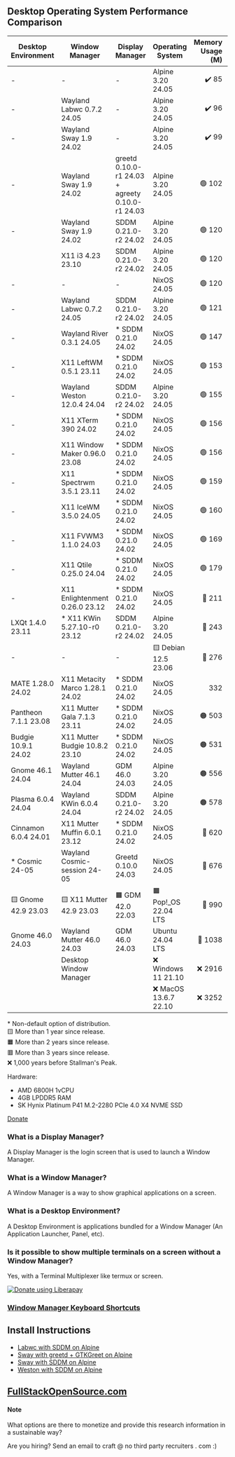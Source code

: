 ## Desktop Operating System Performance Comparison

|Desktop Environment |Window Manager                 |Display Manager                                 |Operating System    |Memory Usage (M)|Load Average|Disk Usage (M)|Reboot Time|
|--------------------|-------------------------------|------------------------------------------------|--------------------|---------------:|-----------:|-------------:|----------:|
|-                   |-                              |-                                               |Alpine 3.20 24.05   |           ✔️ 85|     ✔️ 0.00|        ✔️ 347|      🔵 8s|
|-                   |Wayland Labwc 0.7.2 24.05      |-                                               |Alpine 3.20 24.05   |           ✔️ 96|     ✔️ 0.00|        ✔️ 415|        10s|
|-                   |Wayland Sway 1.9 24.02         |-                                               |Alpine 3.20 24.05   |           ✔️ 99|     ✔️ 0.00|        ✔️ 744|     🟡 15s|
|-                   |Wayland Sway 1.9 24.02         |greetd 0.10.0-r1 24.03 + agreety 0.10.0-r1 24.03|Alpine 3.20 24.05   |          🟢 102|     ✔️ 0.00|        ✔️ 606|        10s|
|-                   |Wayland Sway 1.9 24.02         |SDDM 0.21.0-r2 24.02                            |Alpine 3.20 24.05   |          🟢 120|     ✔️ 0.00|        ✔️ 732|        12s|
|                    |X11 i3 4.23 23.10              |SDDM 0.21.0-r2 24.02                            |Alpine 3.20 24.05   |          🟢 120|     ✔️ 0.00|        ✔️ 720|        11s|
|-                   |-                              |-                                               |NixOS 24.05         |          🟢 120|     ✔️ 0.00|       🔵 2443|      ✔️ 5s|
|-                   |Wayland Labwc 0.7.2 24.05      |SDDM 0.21.0-r2 24.02                            |Alpine 3.20 24.05   |          🟢 121|     ✔️ 0.00|        ✔️ 732|        10s|
|-                   |Wayland River 0.3.1 24.05      |* SDDM 0.21.0 24.02                             |NixOS 24.05         |          🟢 147|     ✔️ 0.00|          3345|      🟢 6s|
|-                   |X11 LeftWM 0.5.1 23.11         |* SDDM 0.21.0 24.02                             |NixOS 24.05         |          🟢 153|     🟢 0.08|          3416|      ✔️ 5s|
|-                   |Wayland Weston 12.0.4 24.04    |SDDM 0.21.0-r2 24.02                            |Alpine 3.20 24.05   |          🟢 155|     ✔️ 0.00|        ✔️ 744|      🔵 9s|
|-                   |X11 XTerm 390 24.02            |* SDDM 0.21.0 24.02                             |NixOS 24.05         |          🟢 156|     ✔️ 0.00|          3386|      🟢 7s|
|-                   |X11 Window Maker 0.96.0 23.08  |* SDDM 0.21.0 24.02                             |NixOS 24.05         |          🟢 156|     🟢 0.07|          3449|      🟢 7s|
|-                   |X11 Spectrwm 3.5.1 23.11       |* SDDM 0.21.0 24.02                             |NixOS 24.05         |          🟢 159|     🔵 0.13|          3387|      🟢 7s|
|-                   |X11 IceWM 3.5.0 24.05          |* SDDM 0.21.0 24.02                             |NixOS 24.05         |          🟢 160|     🔵 0.13|          3397|      🟢 6s|
|-                   |X11 FVWM3 1.1.0 24.03          |* SDDM 0.21.0 24.02                             |NixOS 24.05         |          🟢 169|        0.27|          3394|      🔵 8s|
|-                   |X11 Qtile 0.25.0 24.04         |* SDDM 0.21.0 24.02                             |NixOS 24.05         |          🟢 179|        0.20|          3479|      🟢 7s|
|-                   |X11 Enlightenment 0.26.0 23.12 |* SDDM 0.21.0 24.02                             |NixOS 24.05         |          🔵 211|        0.27|       🟡 5786|      🔵 8s|
|LXQt 1.4.0 23.11    |* X11 KWin 5.27.10-r0 23.12    |SDDM 0.21.0-r2 24.02                            |Alpine 3.20 24.05   |          🔵 243|     ✔️ 0.00|       🟢 1122|        10s|
|-                   |-                              |-                                               |🟨 Debian 12.5 23.06|          🔵 276|     ✔️ 0.00|       🟢 1684|      ✔️ 5s|
|MATE 1.28.0 24.02   |X11 Metacity Marco 1.28.1 24.02|* SDDM 0.21.0 24.02                             |NixOS 24.05         |             332|     🔵 0.13|       🟠 6119|      🔵 9s|
|Pantheon 7.1.1 23.08|X11 Mutter Gala 7.1.3 23.11    |* SDDM 0.21.0 24.02                             |NixOS 24.05         |          🟠 503|        0.29|       🟠 6476|        12s|
|Budgie 10.9.1 24.02 |X11 Mutter Budgie 10.8.2 23.10 |* SDDM 0.21.0 24.02                             |NixOS 24.05         |          🟠 531|     🟠 0.52|       🟠 6499|        12s|
|Gnome 46.1 24.04    |Wayland Mutter 46.1 24.04      |GDM 46.0 24.03                                  |Alpine 3.20 24.05   |          🟠 556|     🟡 0.48|       🟢 1843|     🟠 19s|
|Plasma 6.0.4 24.04  |Wayland KWin 6.0.4 24.04       |SDDM 0.21.0-r2 24.02                            |Alpine 3.20 24.05   |          🟠 578|     🟠 0.88|       🔵 2618|     🟠 16s|
|Cinnamon 6.0.4 24.01|X11 Mutter Muffin 6.0.1 23.12  |* SDDM 0.21.0 24.02                             |NixOS 24.05         |          🔴 620|     🔴 1.05|       🔴 7206|        12s|
|* Cosmic 24-05      |Wayland Cosmic-session 24-05   |Greetd 0.10.0 24.03                             |NixOS 24.05         |          🔴 676|     🟠 0.59|          4323|        12s|
|🟨 Gnome 42.9 23.03 |🟨 X11 Mutter 42.9 23.03       |🟧 GDM 42.0 22.03                               |🟧 Pop!_OS 22.04 LTS|          🔴 990|     🔴 2.51|       🔴 7219|     🔴 26s|
|Gnome 46.0 24.03    |Wayland Mutter 46.0 24.03      |GDM 46.0 24.03                                  |Ubuntu 24.04 LTS    |         🔴 1038|     🟠 0.74|       🔴 9154|     🟠 19s|
|                    |Desktop Window Manager         |                                                |❌ Windows 11 21.10  |          ❌ 2916|            |       ❌ 25720|      ❌ 57s|
|                    |                               |                                                |❌ MacOS 13.6.7 22.10|          ❌ 3252|    ❌ 126.37|       🔴 8912|      ❌ 47s|


\* Non-default option of distribution.<br>
🟨 More than 1 year since release.<br>
🟧 More than 2 years since release.<br>
🟥 More than 3 years since release.<br>
❌ 1,000 years before Stallman's Peak.

Hardware: 
* AMD 6800H 1vCPU
* 4GB LPDDR5 RAM
* SK Hynix Platinum P41 M.2-2280 PCIe 4.0 X4 NVME SSD


[Donate](https://liberapay.com/craft/donate) 


### What is a Display Manager?
A Display Manager is the login screen that is used to launch a Window Manager.

### What is a Window Manager?
A Window Manager is a way to show graphical applications on a screen.

### What is a Desktop Environment?
A Desktop Environment is applications bundled for a Window Manager (An Application Launcher, Panel, etc).

### Is it possible to show multiple terminals on a screen without a Window Manager?
Yes, with a Terminal Multiplexer like termux or screen.

<noscript><a href="https://liberapay.com/Craft/donate"><img alt="Donate using Liberapay" src="https://liberapay.com/assets/widgets/donate.svg"></a></noscript>

### [Window Manager Keyboard Shortcuts](/keyboardshortcuts.md)

## Install Instructions
* [Labwc with SDDM on Alpine](/alpine/labwc-sddm.md)
* [Sway with greetd + GTKGreet on Alpine](/alpine/sway-greetd-gtkgreet.md)
* [Sway with SDDM on Alpine](/alpine/sway-sddm.md)
* [Weston with SDDM on Alpine](/alpine/weston-sddm.md)


## [FullStackOpenSource.com](https://fullstackopensource.com/)

#### Note
What options are there to monetize and provide this research information in a sustainable way? 

Are you hiring? Send an email to craft @ no third party recruiters . com :)
